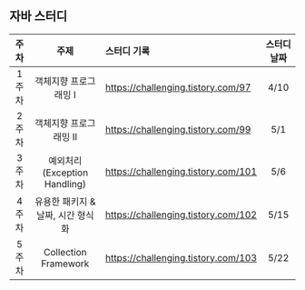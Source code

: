 ## 자바 스터디

|주차|주제|스터디 기록|스터디 날짜|
|:-:|:-:|:-|:-:|
|1주차|객체지향 프로그래밍 I|https://challenging.tistory.com/97|4/10|
|2주차|객체지향 프로그래밍 II|https://challenging.tistory.com/99|5/1|
|3주차|예외처리(Exception Handling)|https://challenging.tistory.com/101|5/6|
|4주차|유용한 패키지 & 날짜, 시간 형식화|https://challenging.tistory.com/102|5/15|
|5주차|Collection Framework|https://challenging.tistory.com/103|5/22|
